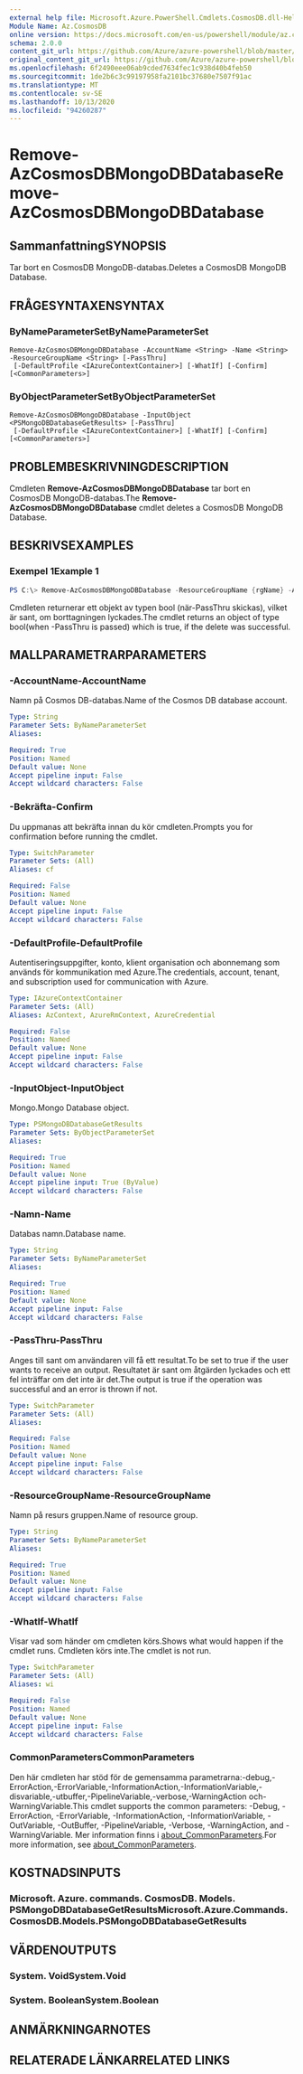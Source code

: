 ```yaml
---
external help file: Microsoft.Azure.PowerShell.Cmdlets.CosmosDB.dll-Help.xml
Module Name: Az.CosmosDB
online version: https://docs.microsoft.com/en-us/powershell/module/az.cosmosdb/remove-azcosmosdbmongodbdatabase
schema: 2.0.0
content_git_url: https://github.com/Azure/azure-powershell/blob/master/src/CosmosDB/CosmosDB/help/Remove-AzCosmosDBMongoDBDatabase.md
original_content_git_url: https://github.com/Azure/azure-powershell/blob/master/src/CosmosDB/CosmosDB/help/Remove-AzCosmosDBMongoDBDatabase.md
ms.openlocfilehash: 6f2490eee06ab9cded7634fec1c938d40b4feb50
ms.sourcegitcommit: 1de2b6c3c99197958fa2101bc37680e7507f91ac
ms.translationtype: MT
ms.contentlocale: sv-SE
ms.lasthandoff: 10/13/2020
ms.locfileid: "94260287"
---
```

# <span data-ttu-id="7b086-101">Remove-AzCosmosDBMongoDBDatabase</span><span class="sxs-lookup"><span data-stu-id="7b086-101">Remove-AzCosmosDBMongoDBDatabase</span></span>

## <span data-ttu-id="7b086-102">Sammanfattning</span><span class="sxs-lookup"><span data-stu-id="7b086-102">SYNOPSIS</span></span>
<span data-ttu-id="7b086-103">Tar bort en CosmosDB MongoDB-databas.</span><span class="sxs-lookup"><span data-stu-id="7b086-103">Deletes a CosmosDB MongoDB Database.</span></span>

## <span data-ttu-id="7b086-104">FRÅGESYNTAXEN</span><span class="sxs-lookup"><span data-stu-id="7b086-104">SYNTAX</span></span>

### <span data-ttu-id="7b086-105">ByNameParameterSet</span><span class="sxs-lookup"><span data-stu-id="7b086-105">ByNameParameterSet</span></span>
```
Remove-AzCosmosDBMongoDBDatabase -AccountName <String> -Name <String> -ResourceGroupName <String> [-PassThru]
 [-DefaultProfile <IAzureContextContainer>] [-WhatIf] [-Confirm] [<CommonParameters>]
```

### <span data-ttu-id="7b086-106">ByObjectParameterSet</span><span class="sxs-lookup"><span data-stu-id="7b086-106">ByObjectParameterSet</span></span>
```
Remove-AzCosmosDBMongoDBDatabase -InputObject <PSMongoDBDatabaseGetResults> [-PassThru]
 [-DefaultProfile <IAzureContextContainer>] [-WhatIf] [-Confirm] [<CommonParameters>]
```

## <span data-ttu-id="7b086-107">PROBLEMBESKRIVNING</span><span class="sxs-lookup"><span data-stu-id="7b086-107">DESCRIPTION</span></span>
<span data-ttu-id="7b086-108">Cmdleten **Remove-AzCosmosDBMongoDBDatabase** tar bort en CosmosDB MongoDB-databas.</span><span class="sxs-lookup"><span data-stu-id="7b086-108">The **Remove-AzCosmosDBMongoDBDatabase** cmdlet deletes a CosmosDB MongoDB Database.</span></span>

## <span data-ttu-id="7b086-109">BESKRIVS</span><span class="sxs-lookup"><span data-stu-id="7b086-109">EXAMPLES</span></span>

### <span data-ttu-id="7b086-110">Exempel 1</span><span class="sxs-lookup"><span data-stu-id="7b086-110">Example 1</span></span>
```powershell
PS C:\> Remove-AzCosmosDBMongoDBDatabase -ResourceGroupName {rgName} -AccountName {accountName} -Name {dbName}
```

<span data-ttu-id="7b086-111">Cmdleten returnerar ett objekt av typen bool (när-PassThru skickas), vilket är sant, om borttagningen lyckades.</span><span class="sxs-lookup"><span data-stu-id="7b086-111">The cmdlet returns an object of type bool(when -PassThru is passed) which is true, if the delete was successful.</span></span>

## <span data-ttu-id="7b086-112">MALLPARAMETRAR</span><span class="sxs-lookup"><span data-stu-id="7b086-112">PARAMETERS</span></span>

### <span data-ttu-id="7b086-113">-AccountName</span><span class="sxs-lookup"><span data-stu-id="7b086-113">-AccountName</span></span>
<span data-ttu-id="7b086-114">Namn på Cosmos DB-databas.</span><span class="sxs-lookup"><span data-stu-id="7b086-114">Name of the Cosmos DB database account.</span></span>

```yaml
Type: String
Parameter Sets: ByNameParameterSet
Aliases:

Required: True
Position: Named
Default value: None
Accept pipeline input: False
Accept wildcard characters: False
```

### <span data-ttu-id="7b086-115">-Bekräfta</span><span class="sxs-lookup"><span data-stu-id="7b086-115">-Confirm</span></span>
<span data-ttu-id="7b086-116">Du uppmanas att bekräfta innan du kör cmdleten.</span><span class="sxs-lookup"><span data-stu-id="7b086-116">Prompts you for confirmation before running the cmdlet.</span></span>

```yaml
Type: SwitchParameter
Parameter Sets: (All)
Aliases: cf

Required: False
Position: Named
Default value: None
Accept pipeline input: False
Accept wildcard characters: False
```

### <span data-ttu-id="7b086-117">-DefaultProfile</span><span class="sxs-lookup"><span data-stu-id="7b086-117">-DefaultProfile</span></span>
<span data-ttu-id="7b086-118">Autentiseringsuppgifter, konto, klient organisation och abonnemang som används för kommunikation med Azure.</span><span class="sxs-lookup"><span data-stu-id="7b086-118">The credentials, account, tenant, and subscription used for communication with Azure.</span></span>

```yaml
Type: IAzureContextContainer
Parameter Sets: (All)
Aliases: AzContext, AzureRmContext, AzureCredential

Required: False
Position: Named
Default value: None
Accept pipeline input: False
Accept wildcard characters: False
```

### <span data-ttu-id="7b086-119">-InputObject</span><span class="sxs-lookup"><span data-stu-id="7b086-119">-InputObject</span></span>
<span data-ttu-id="7b086-120">Mongo.</span><span class="sxs-lookup"><span data-stu-id="7b086-120">Mongo Database object.</span></span>

```yaml
Type: PSMongoDBDatabaseGetResults
Parameter Sets: ByObjectParameterSet
Aliases:

Required: True
Position: Named
Default value: None
Accept pipeline input: True (ByValue)
Accept wildcard characters: False
```

### <span data-ttu-id="7b086-121">-Namn</span><span class="sxs-lookup"><span data-stu-id="7b086-121">-Name</span></span>
<span data-ttu-id="7b086-122">Databas namn.</span><span class="sxs-lookup"><span data-stu-id="7b086-122">Database name.</span></span>

```yaml
Type: String
Parameter Sets: ByNameParameterSet
Aliases:

Required: True
Position: Named
Default value: None
Accept pipeline input: False
Accept wildcard characters: False
```

### <span data-ttu-id="7b086-123">-PassThru</span><span class="sxs-lookup"><span data-stu-id="7b086-123">-PassThru</span></span>
<span data-ttu-id="7b086-124">Anges till sant om användaren vill få ett resultat.</span><span class="sxs-lookup"><span data-stu-id="7b086-124">To be set to true if the user wants to receive an output.</span></span>
<span data-ttu-id="7b086-125">Resultatet är sant om åtgärden lyckades och ett fel inträffar om det inte är det.</span><span class="sxs-lookup"><span data-stu-id="7b086-125">The output is true if the operation was successful and an error is thrown if not.</span></span>

```yaml
Type: SwitchParameter
Parameter Sets: (All)
Aliases:

Required: False
Position: Named
Default value: None
Accept pipeline input: False
Accept wildcard characters: False
```

### <span data-ttu-id="7b086-126">-ResourceGroupName</span><span class="sxs-lookup"><span data-stu-id="7b086-126">-ResourceGroupName</span></span>
<span data-ttu-id="7b086-127">Namn på resurs gruppen.</span><span class="sxs-lookup"><span data-stu-id="7b086-127">Name of resource group.</span></span>

```yaml
Type: String
Parameter Sets: ByNameParameterSet
Aliases:

Required: True
Position: Named
Default value: None
Accept pipeline input: False
Accept wildcard characters: False
```

### <span data-ttu-id="7b086-128">-WhatIf</span><span class="sxs-lookup"><span data-stu-id="7b086-128">-WhatIf</span></span>
<span data-ttu-id="7b086-129">Visar vad som händer om cmdleten körs.</span><span class="sxs-lookup"><span data-stu-id="7b086-129">Shows what would happen if the cmdlet runs.</span></span>
<span data-ttu-id="7b086-130">Cmdleten körs inte.</span><span class="sxs-lookup"><span data-stu-id="7b086-130">The cmdlet is not run.</span></span>

```yaml
Type: SwitchParameter
Parameter Sets: (All)
Aliases: wi

Required: False
Position: Named
Default value: None
Accept pipeline input: False
Accept wildcard characters: False
```

### <span data-ttu-id="7b086-131">CommonParameters</span><span class="sxs-lookup"><span data-stu-id="7b086-131">CommonParameters</span></span>
<span data-ttu-id="7b086-132">Den här cmdleten har stöd för de gemensamma parametrarna:-debug,-ErrorAction,-ErrorVariable,-InformationAction,-InformationVariable,-disvariable,-utbuffer,-PipelineVariable,-verbose,-WarningAction och-WarningVariable.</span><span class="sxs-lookup"><span data-stu-id="7b086-132">This cmdlet supports the common parameters: -Debug, -ErrorAction, -ErrorVariable, -InformationAction, -InformationVariable, -OutVariable, -OutBuffer, -PipelineVariable, -Verbose, -WarningAction, and -WarningVariable.</span></span> <span data-ttu-id="7b086-133">Mer information finns i [about_CommonParameters](http://go.microsoft.com/fwlink/?LinkID=113216).</span><span class="sxs-lookup"><span data-stu-id="7b086-133">For more information, see [about_CommonParameters](http://go.microsoft.com/fwlink/?LinkID=113216).</span></span>

## <span data-ttu-id="7b086-134">KOSTNADS</span><span class="sxs-lookup"><span data-stu-id="7b086-134">INPUTS</span></span>

### <span data-ttu-id="7b086-135">Microsoft. Azure. commands. CosmosDB. Models. PSMongoDBDatabaseGetResults</span><span class="sxs-lookup"><span data-stu-id="7b086-135">Microsoft.Azure.Commands.CosmosDB.Models.PSMongoDBDatabaseGetResults</span></span>

## <span data-ttu-id="7b086-136">VÄRDEN</span><span class="sxs-lookup"><span data-stu-id="7b086-136">OUTPUTS</span></span>

### <span data-ttu-id="7b086-137">System. Void</span><span class="sxs-lookup"><span data-stu-id="7b086-137">System.Void</span></span>

### <span data-ttu-id="7b086-138">System. Boolean</span><span class="sxs-lookup"><span data-stu-id="7b086-138">System.Boolean</span></span>

## <span data-ttu-id="7b086-139">ANMÄRKNINGAR</span><span class="sxs-lookup"><span data-stu-id="7b086-139">NOTES</span></span>

## <span data-ttu-id="7b086-140">RELATERADE LÄNKAR</span><span class="sxs-lookup"><span data-stu-id="7b086-140">RELATED LINKS</span></span>
